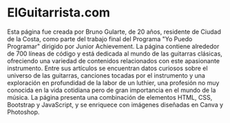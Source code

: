 # ElGuitarrista.com
Esta página fue creada por Bruno Gularte, de 20 años, residente de Ciudad de la Costa, como parte del trabajo final del Programa "Yo Puedo Programar" dirigido por Junior Achievement. La página contiene alrededor de 700 líneas de código y está dedicada al mundo de las guitarras clásicas, ofreciendo una variedad de contenidos relacionados con este apasionante instrumento. Entre sus artículos se encuentran datos curiosos sobre el universo de las guitarras, canciones tocadas por el instrumento y una exploración en profundidad de la labor de un luthier, una profesión no muy conocida en la vida cotidiana pero de gran importancia en el mundo de la música.
La página presenta una combinación de elementos HTML, CSS, Bootstrap y JavaScript, y se enriquece con imágenes diseñadas en Canva y Photoshop.
